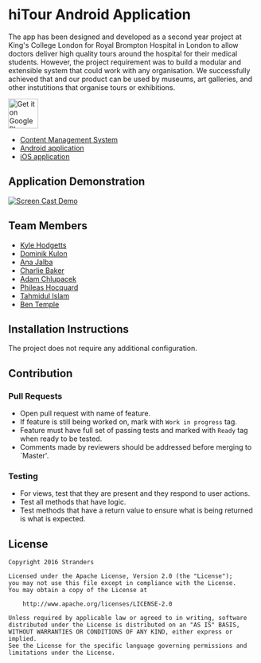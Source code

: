 # hiTour Android Application

The app has been designed and developed as a second year project at King's College London for Royal Brompton Hospital in London to allow doctors deliver high quality tours around the hospital for their medical students. However, the project requirement was to build a modular and extensible system that could work with any organisation. We successfully achieved that and our product can be used by museums, art galleries, and other instutitions that organise tours or exhibitions.

<a href="https://play.google.com/store/apps/details?id=stranders.hitour&utm_source=global_co&utm_medium=prtnr&utm_content=Mar2515&utm_campaign=PartBadge&pcampaignid=MKT-AC-global-none-all-co-pr-py-PartBadges-Oct1515-1"><img alt="Get it on Google Play" src="https://play.google.com/intl/en_us/badges/images/apps/en-play-badge.png" height="60" /></a>

- [Content Management System](https://github.com/KyleHodgetts/project-run-cms)
- [Android application](https://github.com/KyleHodgetts/project-run-android)
- [iOS application](https://github.com/KyleHodgetts/project-run-ios)

## Application Demonstration

[![Screen Cast Demo](http://img.youtube.com/vi/W2CoXSr3UuM/0.jpg)](http://www.youtube.com/watch?v=W2CoXSr3UuM "Screen Cast Demo")

## Team Members
* [Kyle Hodgetts](https://github.com/KyleHodgetts)
* [Dominik Kulon](https://github.com/dkulon)
* [Ana Jalba](https://github.com/AnanaMJ)
* [Charlie Baker](https://github.com/charliebaker)
* [Adam Chlupacek](https://github.com/AdamChlupacek)
* [Phileas Hocquard](https://github.com/groupers)
* [Tahmidul Islam](https://github.com/k1462015)
* [Ben Temple](https://github.com/ben-temple)

## Installation Instructions
The project does not require any additional configuration.

## Contribution

### Pull Requests
* Open pull request with name of feature.
* If feature is still being worked on, mark with `Work in progress` tag.
* Feature must have full set of passing tests and marked with `Ready` tag when ready to be tested.
* Comments made by reviewers should be addressed before merging to `Master'.

### Testing
* For views, test that they are present and they respond to user actions.
* Test all methods that have logic.
* Test methods that have a return value to ensure what is being returned is what is expected.

## License

```
Copyright 2016 Stranders

Licensed under the Apache License, Version 2.0 (the "License");
you may not use this file except in compliance with the License.
You may obtain a copy of the License at

    http://www.apache.org/licenses/LICENSE-2.0

Unless required by applicable law or agreed to in writing, software
distributed under the License is distributed on an "AS IS" BASIS,
WITHOUT WARRANTIES OR CONDITIONS OF ANY KIND, either express or implied.
See the License for the specific language governing permissions and
limitations under the License.
```
